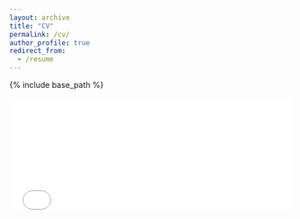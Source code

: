 ```yaml
---
layout: archive
title: "CV"
permalink: /cv/
author_profile: true
redirect_from:
  - /resume
---
```


{% include base_path %}

<embed src="/files/CV.pdf" type="application/pdf" width="100%" height="200px" />
